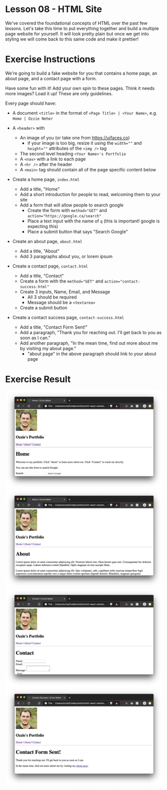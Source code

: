 # Lesson 08 - HTML Site

We've covered the foundational concepts of HTML over the past few lessons. Let's take this time to put everything together and build a multiple page website for yourself. It will look pretty plain but once we get into styling we will come back to this same code and make it prettier!

# Exercise Instructions

We're going to build a fake website for you that contains a home page, an about page, and a contact page with a form.

Have some fun with it! Add your own spin to these pages. Think it needs more images? Load it up! These are only guidelines.

Every page should have:

- A document `<title>` in the format of `<Page Title> | <Your Name>`, e.g. `Home | Ozzie Neher`
- A `<header>` with

  - An image of you (or take one from https://uifaces.co)
    - if your image is too big, resize it using the `width=""` and `height=""` attributes of the `<img />` tag
  - The second level heading `<Your Name>'s Portfolio`
  - A `<nav>` with a link to each page
  - A `<hr />` after the header
  - A `<main>` tag should contain all of the page specific content below

- Create a home page, `index.html`
  - Add a title, "Home"
  - Add a short introduction for people to read, welcoming them to your site
  - Add a form that will allow people to search google
    - Create the form with `method="GET"` and `action="https://google.ca/search"`
    - Place a text input with the name of `q` (this is important! google is expecting this)
    - Place a submit button that says "Search Google"
- Create an about page, `about.html`
  - Add a title, "About"
  - Add 3 paragraphs about you, or lorem ipsum
- Create a contact page, `contact.html`
  - Add a title, "Contact"
  - Create a form with the `method="GET"` and `action="contact-success.html"`
  - Create 3 inputs, Name, Email, and Message
    - All 3 should be required
    - Message should be a `<textarea>`
  - Create a submit button
- Create a contact success page, `contact-success.html`
  - Add a title, "Contact Form Sent!"
  - Add a paragraph, "Thank you for reaching out. I'll get back to you as soon as I can."
  - Add another paragraph, "In the mean time, find out more about me by visiting my about page."
    - "about page" in the above paragraph should link to your about page

# Exercise Result

![Home result](result-home.png)
![About result](result-about.png)
![Contact result](result-contact.png)
![Contact success result](result-contact-success.png)
